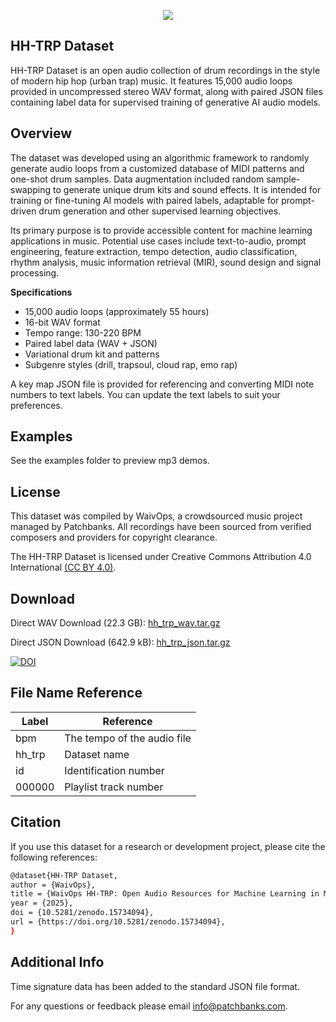 <p align="center">
  <img src="https://user-images.githubusercontent.com/115654234/213008369-a3a3cc5b-498d-47ea-bd36-4569ce6c4e51.png">
</p>

## HH-TRP Dataset

HH-TRP Dataset is an open audio collection of drum recordings in the style of modern hip hop (urban trap) music. It features 15,000 audio loops provided in uncompressed stereo WAV format, along with paired JSON files containing label data for supervised training of generative AI audio models.

## Overview

The dataset was developed using an algorithmic framework to randomly generate audio loops from a customized database of MIDI patterns and one-shot drum samples. Data augmentation included random sample-swapping to generate unique drum kits and sound effects. It is intended for training or fine-tuning AI models with paired labels, adaptable for prompt-driven drum generation and other supervised learning objectives.

Its primary purpose is to provide accessible content for machine learning applications in music. Potential use cases include text-to-audio, prompt engineering, feature extraction, tempo detection, audio classification, rhythm analysis, music information retrieval (MIR), sound design and signal processing.

**Specifications**

- 15,000 audio loops (approximately 55 hours)
- 16-bit WAV format
- Tempo range: 130-220 BPM
- Paired label data (WAV + JSON)
- Variational drum kit and patterns
- Subgenre styles (drill, trapsoul, cloud rap, emo rap)

A key map JSON file is provided for referencing and converting MIDI note numbers to text labels. You can update the text labels to suit your preferences.

## Examples

See the examples folder to preview mp3 demos.


## License

This dataset was compiled by WaivOps, a crowdsourced music project managed by Patchbanks. All recordings have been sourced from verified composers and providers for copyright clearance.


The HH-TRP Dataset is licensed under Creative Commons Attribution 4.0 International [(CC BY 4.0)](https://creativecommons.org/licenses/by/4.0/).

## Download

Direct WAV Download (22.3 GB): [hh_trp_wav.tar.gz](https://zenodo.org/records/15734094/files/hh_trp_wav.tar.gz?download=1&preview=1)

Direct JSON Download (642.9 kB): [hh_trp_json.tar.gz](https://zenodo.org/records/15734094/files/hh_trp_json.tar.gz?download=1&preview=1)

[![DOI](https://zenodo.org/badge/DOI/10.5281/zenodo.15734094.svg)](https://doi.org/10.5281/zenodo.15734094)
## File Name Reference

| **Label**             | **Reference**                                                  |
| ----------------- | ------------------------------------------------------------------ |
| bpm  | The tempo of the audio file|
| hh_trp | Dataset name|
| id | Identification number|
| 000000 | Playlist track number|

## Citation

If you use this dataset for a research or development project, please cite the following references:
```bash
@dataset{HH-TRP Dataset,
author = {WaivOps},
title = {WaivOps HH-TRP: Open Audio Resources for Machine Learning in Music},
year = {2025},
doi = {10.5281/zenodo.15734094},
url = {https://doi.org/10.5281/zenodo.15734094},
}
```
## Additional Info

Time signature data has been added to the standard JSON file format.

For any questions or feedback please email info@patchbanks.com.
